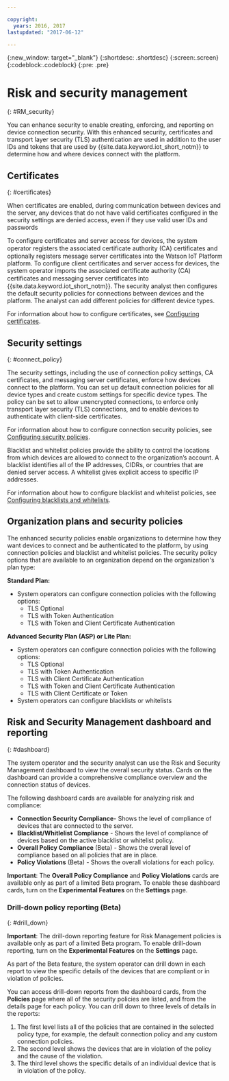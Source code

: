 ```yaml
---

copyright:
  years: 2016, 2017
lastupdated: "2017-06-12"

---
```


{:new_window: target="\_blank"}
{:shortdesc: .shortdesc}
{:screen:.screen}
{:codeblock:.codeblock}
{:pre: .pre}

# Risk and security management
{: #RM_security}

You can enhance security to enable creating, enforcing, and reporting on device connection security. With this enhanced security, certificates and transport layer security (TLS) authentication are used in addition to the user IDs and tokens that are used by {{site.data.keyword.iot_short_notm}} to determine how and where devices connect with the platform.

## Certificates
{: #certificates}

When certificates are enabled, during communication between devices and the server, any devices that do not have valid certificates  configured in the security settings are denied access, even if they use valid user IDs and passwords

To configure certificates and server access for devices, the system operator registers the associated certificate authority (CA) certiﬁcates and optionally registers message server certificates into the Watson IoT Platform platform.
To configure client certificates and server access for devices, the system operator imports the associated certificate authority (CA) certiﬁcates and messaging server certificates into {{site.data.keyword.iot_short_notm}}. The security analyst then configures the default security policies for connections between devices and the platform. The analyst can add different policies for different device types.

For information about how to configure certificates, see [Configuring certificates](set_up_certificates.html).

## Security settings
{: #connect_policy}

The security settings, including the use of connection policy settings, CA certificates, and messaging server certificates, enforce how devices connect to the platform. You can set up default connection policies for all device types and create custom settings for specific device types. The policy can be set to allow unencrypted connections, to enforce only transport layer security (TLS) connections, and to enable devices to authenticate with client-side certificates.

For information about how to configure connection security policies, see [Configuring security policies](set_up_policies.html).

Blacklist and whitelist policies provide the ability to control the locations from which devices are allowed to connect to the organization’s account. A blacklist identifies all of the IP addresses, CIDRs, or countries that are denied server access. A whitelist gives explicit access to specific IP addresses.

For information about how to configure blacklist and whitelist policies, see [Configuring blacklists and whitelists](set_up_policies.html#config_black_white).

## Organization plans and security policies
The enhanced security policies enable organizations to determine how they want devices to connect and be authenticated to the platform, by using connection policies and blacklist and whitelist policies. The security policy options that are available to an organization depend on the organization's plan type:

**Standard Plan:**
- System operators can configure connection policies with the following options:
    - TLS Optional
    - TLS with Token Authentication
    - TLS with Token and Client Certificate Authentication

**Advanced Security Plan (ASP) or Lite Plan:**
- System operators can configure connection policies with the following options:
    - TLS Optional
    - TLS with Token Authentication
    - TLS with Client Certificate Authentication
    - TLS with Token and Client Certificate Authentication
    - TLS with Client Certificate or Token
- System operators can configure blacklists or whitelists

## Risk and Security Management dashboard and reporting
{: #dashboard}

The system operator and the security analyst can use the Risk and Security Management dashboard to view the overall security status. Cards on the dashboard can provide a comprehensive compliance overview and the connection status of devices.

The following dashboard cards are available for analyzing risk and compliance:
 - **Connection Security Compliance**- Shows the level of compliance of devices that are connected to the server.
 - **Blacklist/Whitlelist Compliance** - Shows the level of compliance of devices based on the active blacklist or whitelist policy.
 - **Overall Policy Compliance** (Beta) - Shows the overall level of compliance based on all policies that are in place.
 - **Policy Violations** (Beta) - Shows the overall violations for each policy.

**Important**: The **Overall Policy Compliance** and **Policy Violations** cards are available only as part of a limited Beta program. To enable these dashboard cards, turn on the **Experimental Features** on the **Settings** page.

### Drill-down policy reporting (Beta)
{: #drill_down}

**Important**: The drill-down reporting feature for Risk Management policies is available only as part of a limited Beta program. To enable drill-down reporting, turn on the **Experimental Features** on the **Settings** page.

As part of the Beta feature, the system operator can drill down in each report to view the specific details of the devices that are compliant or in violation of policies.

You can access drill-down reports from the dashboard cards, from the **Policies** page where all of the security policies are listed, and from the details page for each policy. You can drill down to three levels of details in the reports:
1. The first level lists all of the policies that are contained in the selected policy type, for example, the default connection policy and any custom connection policies.
2. The second level shows the devices that are in violation of the policy and the cause of the violation.
3. The third level shows the specific details of an individual device that is in violation of the policy.
